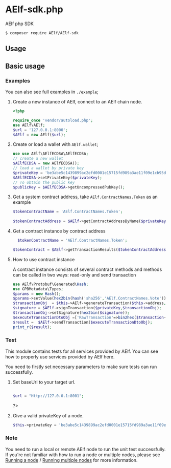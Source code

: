 # AElf-sdk.php
AElf php SDK

```lang=bash
$ composer require AElf/AElf-sdk
```

## Usage

## Basic usage

### Examples

You can also see full examples in `./example`;

1. Create a new instance of AElf, connect to an AElf chain node.
    ```php
  	<?php

  	require_once 'vendor/autoload.php';
  	use AElf\AElf;
  	$url = '127.0.0.1:8000';
  	$AElf = new AElf($url);
    ```
2. Create or load a wallet with `AElf.wallet`;

    ```php
    use use AElf\AElfECDSA\AElfECDSA;
    // create a new wallet
    $AElfECDSA = new AElfECDSA();
    // load a wallet by private key
    $privateKey = 'be3abe5c1439899ac2efd0001e15715fd989a3ae11f09e1cb95d320cd4993e2a';
    $AElfECDSA->setPrivateKey($privateKey);
    // To obtain the public key
    $publicKey = $AElfECDSA->getUncompressedPubKey();
    ```
3. Get a system contract address, take `AElf.ContractNames.Token` as an example
    ```php
  	$tokenContractName = 'AElf.ContractNames.Token';
      
    $tokenContractAddress = $AElf->getContractAddressByName($privateKey,hex2bin(hash('sha256',$tokenContractName)));
    ```
4. Get a contract instance by contract address
    ```php
	  $tokenContractName = 'AElf.ContractNames.Token';
    
    $tokenContract = $AElf->getTransactionResults($tokenContractAddress);
    ```
5. How to use contract instance

    A contract instance consists of several contract methods and methods can be called in two ways: read-only and send transaction
    ```php
    use AElf\Protobuf\Generated\Hash;
    use GPBMetadata\Types;
    $params = new Hash();
    $params->setValue(hex2bin(hash('sha256','AElf.ContractNames.Vote')));
    $transactionObj  = $this->AElf->generateTransaction($this->address,$AElf->getGenesisContractAddress(),'GetContractAddressByName',$params);
  	$signature = $AElf->signTransaction($privateKey,$transactionObj);
  	$transactionObj->setSignature(hex2bin($signature));
    $executeTransactionDtoObj =['RawTransaction'=>bin2hex($transaction->serializeToString())];
    $result =  $AElf->sendTransaction($executeTransactionDtoObj);
    print_r($result);
    ```

### Test

This module contains tests for all services provided by AElf. You can see how to properly use services provided by AElf here.

You need to firstly set necessary parameters to make sure tests can run successfully.

1. Set baseUrl to your target url.

   
   ```php

   $url = "Http://127.0.0.1:8001";
   ```
   ?>

2. Give a valid privateKey of a node.

   ```php
   $this->privateKey = 'be3abe5c1439899ac2efd0001e15715fd989a3ae11f09e1cb95d320cd4993e2a';
   ```

### Note

You need to run a local or remote AElf node to run the unit test successfully. If you're not familiar with how to run a node or multiple nodes, please see [Running a node](https://docs.AElf.io/v/dev/main/main/run-node) / [Running multiple nodes](https://docs.AElf.io/v/dev/main/main/multi-nodes) for more information.